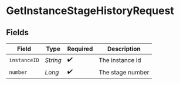 # GetInstanceStageHistoryRequest


## Fields

| Field              | Type               | Required           | Description        |
| ------------------ | ------------------ | ------------------ | ------------------ |
| `instanceID`       | *String*           | :heavy_check_mark: | The instance id    |
| `number`           | *Long*             | :heavy_check_mark: | The stage number   |